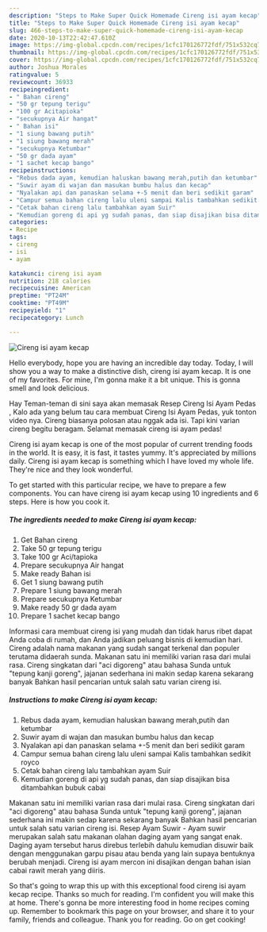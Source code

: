 ```yaml
---
description: "Steps to Make Super Quick Homemade Cireng isi ayam kecap"
title: "Steps to Make Super Quick Homemade Cireng isi ayam kecap"
slug: 466-steps-to-make-super-quick-homemade-cireng-isi-ayam-kecap
date: 2020-10-13T22:42:47.610Z
image: https://img-global.cpcdn.com/recipes/1cfc170126772fdf/751x532cq70/cireng-isi-ayam-kecap-foto-resep-utama.jpg
thumbnail: https://img-global.cpcdn.com/recipes/1cfc170126772fdf/751x532cq70/cireng-isi-ayam-kecap-foto-resep-utama.jpg
cover: https://img-global.cpcdn.com/recipes/1cfc170126772fdf/751x532cq70/cireng-isi-ayam-kecap-foto-resep-utama.jpg
author: Joshua Morales
ratingvalue: 5
reviewcount: 36933
recipeingredient:
- " Bahan cireng"
- "50 gr tepung terigu"
- "100 gr Acitapioka"
- "secukupnya Air hangat"
- " Bahan isi"
- "1 siung bawang putih"
- "1 siung bawang merah"
- "secukupnya Ketumbar"
- "50 gr dada ayam"
- "1 sachet kecap bango"
recipeinstructions:
- "Rebus dada ayam, kemudian haluskan bawang merah,putih dan ketumbar"
- "Suwir ayam di wajan dan masukan bumbu halus dan kecap"
- "Nyalakan api dan panaskan selama +-5 menit dan beri sedikit garam"
- "Campur semua bahan cireng lalu uleni sampai Kalis tambahkan sedikit royco"
- "Cetak bahan cireng lalu tambahkan ayam Suir"
- "Kemudian goreng di api yg sudah panas, dan siap disajikan bisa ditambahkan bubuk cabai"
categories:
- Recipe
tags:
- cireng
- isi
- ayam

katakunci: cireng isi ayam 
nutrition: 218 calories
recipecuisine: American
preptime: "PT24M"
cooktime: "PT49M"
recipeyield: "1"
recipecategory: Lunch

---
```



![Cireng isi ayam kecap](https://img-global.cpcdn.com/recipes/1cfc170126772fdf/751x532cq70/cireng-isi-ayam-kecap-foto-resep-utama.jpg)

Hello everybody, hope you are having an incredible day today. Today, I will show you a way to make a distinctive dish, cireng isi ayam kecap. It is one of my favorites. For mine, I'm gonna make it a bit unique. This is gonna smell and look delicious.

Hay Teman-teman di sini saya akan memasak Resep Cireng Isi Ayam Pedas , Kalo ada yang belum tau cara membuat Cireng Isi Ayam Pedas, yuk tonton video nya. Cireng biasanya polosan atau nggak ada isi. Tapi kini varian cireng begitu beragam. Selamat memasak cireng isi ayam pedas!

Cireng isi ayam kecap is one of the most popular of current trending foods in the world. It is easy, it is fast, it tastes yummy. It's appreciated by millions daily. Cireng isi ayam kecap is something which I have loved my whole life. They're nice and they look wonderful.


To get started with this particular recipe, we have to prepare a few components. You can have cireng isi ayam kecap using 10 ingredients and 6 steps. Here is how you cook it.

<!--inarticleads1-->

##### The ingredients needed to make Cireng isi ayam kecap:

1. Get  Bahan cireng
1. Take 50 gr tepung terigu
1. Take 100 gr Aci/tapioka
1. Prepare secukupnya Air hangat
1. Make ready  Bahan isi
1. Get 1 siung bawang putih
1. Prepare 1 siung bawang merah
1. Prepare secukupnya Ketumbar
1. Make ready 50 gr dada ayam
1. Prepare 1 sachet kecap bango


Informasi cara membuat cireng isi yang mudah dan tidak harus ribet dapat Anda coba di rumah, dan Anda jadikan peluang bisnis di kemudian hari. Cireng adalah nama makanan yang sudah sangat terkenal dan populer terutama didaerah sunda. Makanan satu ini memiliki varian rasa dari mulai rasa. Cireng singkatan dari &#34;aci digoreng&#34; atau bahasa Sunda untuk &#34;tepung kanji goreng&#34;, jajanan sederhana ini makin sedap karena sekarang banyak Bahkan hasil pencarian untuk salah satu varian cireng isi. 

<!--inarticleads2-->

##### Instructions to make Cireng isi ayam kecap:

1. Rebus dada ayam, kemudian haluskan bawang merah,putih dan ketumbar
1. Suwir ayam di wajan dan masukan bumbu halus dan kecap
1. Nyalakan api dan panaskan selama +-5 menit dan beri sedikit garam
1. Campur semua bahan cireng lalu uleni sampai Kalis tambahkan sedikit royco
1. Cetak bahan cireng lalu tambahkan ayam Suir
1. Kemudian goreng di api yg sudah panas, dan siap disajikan bisa ditambahkan bubuk cabai


Makanan satu ini memiliki varian rasa dari mulai rasa. Cireng singkatan dari &#34;aci digoreng&#34; atau bahasa Sunda untuk &#34;tepung kanji goreng&#34;, jajanan sederhana ini makin sedap karena sekarang banyak Bahkan hasil pencarian untuk salah satu varian cireng isi. Resep Ayam Suwir - Ayam suwir merupakan salah satu makanan olahan daging ayam yang sangat enak. Daging ayam tersebut harus direbus terlebih dahulu kemudian disuwir baik dengan menggunakan garpu pisau atau benda yang lain supaya bentuknya berubah menjadi. Cireng isi ayam mercon ini disajikan dengan bahan isian cabai rawit merah yang diiris. 

So that's going to wrap this up with this exceptional food cireng isi ayam kecap recipe. Thanks so much for reading. I'm confident you will make this at home. There's gonna be more interesting food in home recipes coming up. Remember to bookmark this page on your browser, and share it to your family, friends and colleague. Thank you for reading. Go on get cooking!
